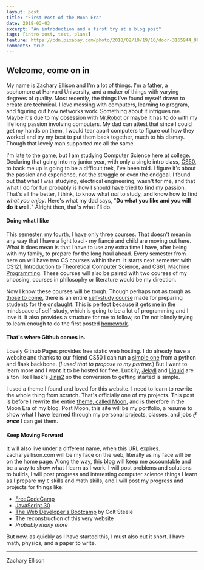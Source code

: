 ```yaml
---
layout: post
title: "First Post of the Moon Era"
date: 2018-03-03
excerpt: "An introduction and a first try at a blog post"
tags: [intro post, test, plans]
feature: https://cdn.pixabay.com/photo/2018/02/19/19/16/door-3165944_960_720.jpg
comments: true
---
```


## Welcome, come on in

My name is Zachary Ellison and I'm a lot of things. I'm a father, a sophomore at Harvard University, and a maker of things with varying degrees of quality. Most recently, the things I've found myself drawn to create are technical. I love messing with computers, learning to program, and figuring out how networks work. Something about it intrigues me. Maybe it's due to my obsession with [Mr.Robot][Mr.Robot] or maybe it has to do with my life long passion involving computers. My dad can attest that since I could get my hands on them, I would tear apart computers to figure out how they worked and try my best to put them back together, much to his dismay. Though that lovely man supported me all the same.

I'm late to the game, but I am studying Computer Science here at college. Declaring that going into my junior year, with only a single intro class, [CS50][CS50], to back me up is going to be a difficult trek, I've been told. I figure it's about the passion and experience, not the struggle or even the endgoal. I found out that what I was studying, electrical engineering, wasn't for me, and that what I do for fun probably is how I should have tried to find my passion. That's all the better, I think, to know what _not_ to study, and know how to find _what you enjoy_. Here's what my dad says, "**Do what you like and you will do it well.**" Alright then, that's what I'll do.

#### Doing what I like

This semester, my fourth, I have only three courses. That doesn't mean in any way that I have a light load - my fiancé and child are moving out here. What it does mean is that I have to use any extra time I have, after being with my family, to prepare for the long haul ahead. Every semester from here on will have two CS courses within them. It starts next semester with [CS121, Introduction to Theoretical Computer Science][CS121], and [CS61, Machine Programming][CS61]. These courses will also be paired with two courses of my choosing, courses in philosophy or literature would be my direction.

Now I know these courses will be tough. Though perhaps not as tough as [those to come][isurvived], there is an entire [self-study course][self-study] made for preparing students for the onslaught. This is perfect because it gets me in the mindspace of self-study, which is going to be a lot of programming and I love it. It also provides a structure for me to follow, so I'm not blindly trying to learn enough to do the first posted [homework][pset0].

#### That's where Github comes in. 
Lovely Github Pages provides free static web hosting. I do already have a website and thanks to our friend CS50 I can run a [simple one][video] from a python and flask backbone. (_I used that to propose to my partner._) But I want to learn more and I want it to be hosted for free. Luckily, [Jekyll][Jekyll] and [Liquid][Liquid] are a ton like Flask's [Jinja2][Jinja] so the conversion to getting started is simple.

I used a theme I found and loved for this website. I need to learn to rewrite the whole thing from scratch. That's officially one of my projects. This post is before I rewrite the entire [theme, called Moon,][Moon] and is therefore in the Moon Era of my blog. 
Post Moon, this site will be my portfolio, a resume to show what I have learned through my personal projects, classes, and jobs <s> _if_</s> **_once_** I can get them. 

#### Keep Moving Forward

It will also live under a different name, when this URL expires. zacharyellison.com will be my face on the web, literally as my face will be on the home page.
Along the way, [this blog][blog] will keep me accountable and be a way to show what I learn as I work. I will post problems and solutions to builds, I will post progress and interesting computer science things I learn as I prepare my `C` skills and math skills, and I will post my progress and projects for things like: 
*   [FreeCodeCamp][FCC]
*   [JavaScript 30][JS30]
*   [The Web Developer's Bootcamp][Bootcamp] by Colt Steele
*   The reconstruction of this very website
*   _Probably many more_

But now, as quickly as I have started this, I must also cut it short. I have math, physics, and a paper to write.

***

Zachary Ellison

[CS50]:cs50.harvard.edu
[Mr.Robot]:https://en.wikipedia.org/wiki/Mr._Robot
[CS121]:http://www.boazbarak.org/cs121/
[CS61]:https://cs61.seas.harvard.edu/wiki/2017/Home
[isurvived]:http://www.ratemyprofessors.com/ShowRatings.jsp?tid=774048
[self-study]:http://www.introtcs.org/public/lec_00_1_math_background.html
[pset0]:http://www.boazbarak.org/cs121/homework0.pdf
[video]:https://www.youtube.com/watch?v=JEKQFqD9W1Q
[Jekyll]:https://jekyllrb.com/
[Liquid]:https://github.com/Shopify/liquid/wiki
[Jinja]:http://jinja.pocoo.org/docs/2.10/
[Moon]:http://taylantatli.github.io/Moon/
[blog]:zellison.me/posts/
[FCC]:https://www.freecodecamp.org
[JS30]:https://javascript30.com/
[Bootcamp]:https://www.udemy.com/the-web-developer-bootcamp/
